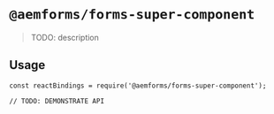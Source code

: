 # `@aemforms/forms-super-component`

> TODO: description

## Usage

```
const reactBindings = require('@aemforms/forms-super-component');

// TODO: DEMONSTRATE API
```
